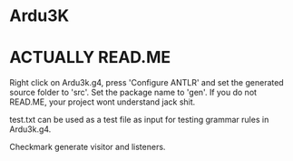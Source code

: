 # Ardu3K
# ACTUALLY READ.ME
Right click on Ardu3k.g4, press 'Configure ANTLR' and set the generated source folder to 'src'.
Set the package name to 'gen'.
If you do not READ.ME, your project wont understand jack shit.

test.txt can be used as a test file as input for testing grammar rules in Ardu3k.g4.

Checkmark generate visitor and listeners.